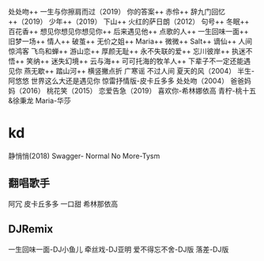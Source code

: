 处处吻++
一生与你擦肩而过（2019）
你的答案++
赤伶++
辞九门回忆++（2019）
少年++（2019）
下山++
火红的萨日朗（2012）
句号++
冬眠++
百花香++
想见你想见你想见你++
后来遇见他++
点歌的人++
一生回味一面++
旧梦一场++
情人++
破茧++
无价之姐++
Maria++
微微++
Salt++
谪仙++
人间惊鸿客
飞鸟和蝉++
游山恋++
厚颜无耻++
永不失联的爱++
忘川彼岸++
执迷不悟++
笑纳++
迷失幻境++
云与海++
可可托海的牧羊人++
下辈子不一定还能遇见你
燕无歇++
踏山河++
横竖撇点折
广寒谣
不过人间
夏天的风（2004）
半生-阿悠悠
世界这么大还是遇见你
惊雷抒情版-皮卡丘多多
处处吻（2004）
爸爸妈妈（2016）
桃花笑（2015）
恋爱告急（2019）
喜欢你-希林娜依高
青柠-桃十五&徐秉龙
Maria-华莎
# kd
静悄悄(2018)
Swagger-
Normal No More-Tysm
## 翻唱歌手
阿冗
皮卡丘多多
一口甜
希林那依高
## DJRemix
一生回味一面-DJ小鱼儿
牵丝戏-DJ亚明
爱不得忘不舍-DJ版
落差-DJ版